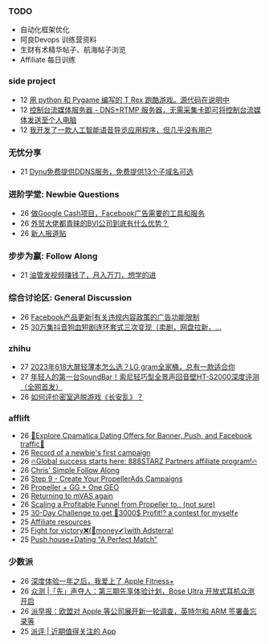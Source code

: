 ### TODO
-  自动化框架优化
-  阿良Devops 训练营资料
-  生财有术精华帖子、航海帖子浏览
-  Affiliate 每日训练

### side project
<!-- sideproject:START -->
-  12 [用 python 和 Pygame 编写的 T Rex 跑酷游戏。源代码在说明中](https://www.youtube.com/watch?v=pZySIXSelCA)
-  12 [控制台流媒体服务器 - DNS+RTMP 服务器，无需采集卡即可将控制台流媒体发送至个人电脑](https://github.com/Aioros/console-streaming-server)
-  12 [我开发了一款人工智能语音导览应用程序，但几乎没有用户](https://www.reddit.com/r/SideProject/comments/18gpp0e/ive_built_an_ai_audio_tour_app_but_have_almost_no/)<!-- sideproject:END -->


### 无忧分享
<!-- ruyo:START -->
-  21 [Dynu免费提供DDNS服务，免费提供13个子域名可选](https://51.ruyo.net/18625.html)<!-- ruyo:END -->

### 进阶学堂: Newbie Questions
<!-- advertcn1:START -->
-  26 [做Google Cash项目，Facebook广告需要的工具和服务](https://www.advertcn.com/thread-114464-1-1.html)
-  26 [外贸大佬都青睐的BVI公司到底有什么优势？](https://www.advertcn.com/thread-114463-1-1.html)
-  26 [新人报道贴](https://www.advertcn.com/thread-114462-1-1.html)<!-- advertcn1:END -->

### 步步为赢: Follow Along
<!-- advertcn2:START -->
-  21 [油管发视频赚钱了，月入万刀，想学的进](https://www.advertcn.com/thread-114401-1-1.html)<!-- advertcn2:END -->

### 综合讨论区: General Discussion
<!-- advertcn3:START -->
-  26 [Facebook产品更新|有关违规内容政策的广告功能限制](https://www.advertcn.com/thread-114465-1-1.html)
-  25 [30万集抖音狗血短剧连环套式三次变现（卖剧，网盘拉新，...](https://www.advertcn.com/thread-114458-1-1.html)<!-- advertcn3:END -->


### zhihu
<!-- zhihu:START -->
-  27 [2023年618大屏轻薄本怎么选？LG gram全家桶，总有一款适合你](http://zhuanlan.zhihu.com/p/632641888?utm_campaign=rss&utm_medium=rss&utm_source=rss&utm_content=title)
-  27 [年轻人的第一台SoundBar！索尼轻巧型全景声回音壁HT-S2000深度评测（全网首发）](http://zhuanlan.zhihu.com/p/630990296?utm_campaign=rss&utm_medium=rss&utm_source=rss&utm_content=title)
-  26 [如何评价密室逃脱游戏《长安乱》？](http://www.zhihu.com/question/563950552/answer/3045961312?utm_campaign=rss&utm_medium=rss&utm_source=rss&utm_content=title)<!-- zhihu:END -->

### afflift
<!-- afflift:START -->
-  26 [🔸Explore Cpamatica Dating Offers for Banner, Push, and Facebook traffic🔸](https://afflift.com/f/threads/%F0%9F%94%B8explore-cpamatica-dating-offers-for-banner-push-and-facebook-traffic%F0%9F%94%B8.12868/)
-  26 [Record of a newbie&#39;s first campaign](https://afflift.com/f/threads/record-of-a-newbies-first-campaign.12826/)
-  26 [🔥Global success starts here: 888STARZ Partners affiliate program!🔥](https://afflift.com/f/threads/%F0%9F%94%A5global-success-starts-here-888starz-partners-affiliate-program-%F0%9F%94%A5.12803/)
-  26 [Chris&#39; Simple Follow Along](https://afflift.com/f/threads/chris-simple-follow-along.12859/)
-  26 [Step 9 - Create Your PropellerAds Campaigns](https://afflift.com/f/threads/step-9-create-your-propellerads-campaigns.7480/)
-  26 [Propeller + GG + One GEO](https://afflift.com/f/threads/propeller-gg-one-geo.12860/)
-  26 [Returning to mVAS again](https://afflift.com/f/threads/returning-to-mvas-again.12820/)
-  26 [Scaling a Profitable Funnel from Propeller to.. &lpar;not sure&rpar;](https://afflift.com/f/threads/scaling-a-profitable-funnel-from-propeller-to-not-sure.12855/)
-  25 [30-Day Challenge to get 🎯3000$ Profit⁉ a contest for myself✊](https://afflift.com/f/threads/30-day-challenge-to-get-%F0%9F%8E%AF3000-profit%E2%81%89-a-contest-for-myself%E2%9C%8A.9419/)
-  25 [Affiliate resources](https://afflift.com/f/threads/affiliate-resources.12867/)
-  25 [Fight for victory❌&lpar;🤑money✔&rpar;with Adsterra!](https://afflift.com/f/threads/fight-for-victory%E2%9D%8C-%F0%9F%A4%91money%E2%9C%94-with-adsterra.12810/)
-  25 [Push.house+Dating &quot;A Perfect Match&quot;](https://afflift.com/f/threads/push-house-dating-a-perfect-match.12866/)<!-- afflift:END -->

### 少数派
<!-- sspai:START -->
-  26 [深度体验一年之后，我爱上了 Apple Fitness+](https://sspai.com/post/87413)
-  26 [众测 |「先」声夺人：第三期先享体验计划，Bose Ultra 开放式耳机众测开启](https://sspai.com/post/86965)
-  26 [派早报：欧盟对 Apple 等公司展开新一轮调查，英特尔和 ARM 签署备忘录等](https://sspai.com/post/87554)
-  25 [派评 | 近期值得关注的 App](https://sspai.com/post/87546)<!-- sspai:END -->
